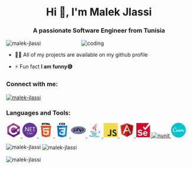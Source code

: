 
<h1 align="center">Hi 👋, I'm Malek Jlassi</h1>
<h3 align="center">A passionate Software Engineer from Tunisia</h3>


<img align="right" alt="coding" width="300" src="https://cdn.dribbble.com/users/2343459/screenshots/14393709/media/1f76b38bfee6b1282cf8a1ec2b773f9c.gif">

<p align="left"> <img src="https://komarev.com/ghpvc/?username=malek-jlassi&label=Profile%20views&color=0e75b6&style=flat" alt="malek-jlassi" /> </p>

- 👨‍💻 All of my projects are available on my github profile

- ⚡ Fun fact **I am funny😅**

<h3 align="left">Connect with me:</h3>
<p align="left">
<a href="https://linkedin.com/in/malek-jlassi-49b67a1a9/" target="blank"><img align="center" src="https://raw.githubusercontent.com/rahuldkjain/github-profile-readme-generator/master/src/images/icons/Social/linked-in-alt.svg" alt="malek-jlassi" height="30" width="40" /></a>
</p>

<h3 align="left">Languages and Tools:</h3>
<p align="left">
  <a href="https://docs.microsoft.com/en-us/dotnet/csharp/" target="_blank" rel="noreferrer">
    <img src="https://raw.githubusercontent.com/devicons/devicon/master/icons/csharp/csharp-original.svg" alt="c#" width="40" height="40"/>
  </a>
  <a href="https://dotnet.microsoft.com/" target="_blank" rel="noreferrer">
    <img src="https://raw.githubusercontent.com/devicons/devicon/master/icons/dotnetcore/dotnetcore-original.svg" alt=".NET" width="40" height="40"/>
  </a>
  <a href="https://www.w3schools.com/html/" target="_blank" rel="noreferrer">
    <img src="https://raw.githubusercontent.com/devicons/devicon/master/icons/html5/html5-original-wordmark.svg" alt="html" width="40" height="40"/>
  </a>
  <a href="https://www.w3schools.com/css/" target="_blank" rel="noreferrer">
    <img src="https://raw.githubusercontent.com/devicons/devicon/master/icons/css3/css3-original-wordmark.svg" alt="css" width="40" height="40"/>
  </a>
  <a href="https://www.php.net/" target="_blank" rel="noreferrer">
    <img src="https://raw.githubusercontent.com/devicons/devicon/master/icons/php/php-original.svg" alt="php" width="40" height="40"/>
  </a>
  <a href="https://www.java.com" target="_blank" rel="noreferrer">
    <img src="https://raw.githubusercontent.com/devicons/devicon/master/icons/java/java-original.svg" alt="java" width="40" height="40"/>
  </a>
  <a href="https://www.javascript.com/" target="_blank" rel="noreferrer">
    <img src="https://raw.githubusercontent.com/devicons/devicon/master/icons/javascript/javascript-original.svg" alt="javascript" width="40" height="40"/>
  </a>
  <a href="https://angular.io/" target="_blank" rel="noreferrer">
    <img src="https://raw.githubusercontent.com/devicons/devicon/master/icons/angularjs/angularjs-original.svg" alt="angular" width="40" height="40"/>
  </a>
  <a href="https://www.selenium.dev/" target="_blank" rel="noreferrer">
    <img src="https://raw.githubusercontent.com/devicons/devicon/master/icons/selenium/selenium-original.svg" alt="selenium" width="40" height="40"/>
  </a>
  <a href="https://nunit.org/" target="_blank" rel="noreferrer">
    <img src="https://raw.githubusercontent.com/devicons/devicon/master/icons/nunit/nunit-original.svg" alt="nunit" width="40" height="40"/>
  </a>
  <a href="https://www.canva.com/" target="_blank" rel="noreferrer">
    <img src="https://raw.githubusercontent.com/devicons/devicon/master/icons/canva/canva-original.svg" alt="canva" width="40" height="40"/>
  </a>
</p>




<p><img align="left" src="https://github-readme-stats.vercel.app/api/top-langs?username=malek-jlassi&show_icons=true&locale=en&layout=compact" alt="malek-jlassi" /></p>

<p>&nbsp;<img align="center" src="https://github-readme-stats.vercel.app/api?username=malek-jlassi&show_icons=true&locale=en" alt="malek-jlassi" /></p>

<p><img align="center" src="https://github-readme-streak-stats.herokuapp.com/?user=malek-jlassi&" alt="malek-jlassi" /></p>


